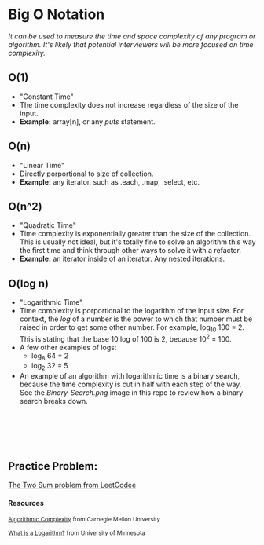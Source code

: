 # Big O Notation
*It can be used to measure the time and space complexity of any program or algorithm. It's likely that potential interviewers will be more focused on time complexity.*

## O(1)
-   "Constant Time"
-   The time complexity does not increase regardless of the size of the input.
-   **Example:** array[n], or any *puts* statement.

## O(n)
-   "Linear Time"
-   Directly porportional to size of collection.
-   **Example:** any iterator, such as .each, .map, .select, etc.

## O(n^2)
-   "Quadratic Time"
-   Time complexity is exponentially greater than the size of the collection. This is usually not ideal, but it's totally fine to solve an algorithm this way the first time and think through other ways to solve it with a refactor.
-   **Example:** an iterator inside of an iterator. Any nested iterations. 

## O(log n)
-   "Logarithmic Time"
-   Time complexity is porportional to the logarithm of the input size. For context, the *log* of a number is the power to which that number must be raised in order to get some other number. For example, log<sub>10</sub> 100 = 2. This is stating that the base 10 log of 100 is 2, because 10<sup>2</sup> = 100. 
-   A few other examples of logs:
    -   log<sub>8</sub> 64 = 2
    -   log<sub>2</sub> 32 = 5
-   An example of an algorithm with logarithmic time is a binary search, because the time complexity is cut in half with each step of the way. See the *Binary-Search.png* image in this repo to review how a binary search breaks down.
<br/>
<br/>
<br/>
<br/>

## Practice Problem:
[The Two Sum problem from LeetCodee](https://leetcode.com/problems/two-sum/)

#### Resources
<small>[Algorithmic Complexity](https://www.cs.cmu.edu/~adamchik/15-121/lectures/Algorithmic%20Complexity/complexity.html) from Carnegie Mellon University</small>

<small>[What is a Logarithm?](http://www.mclph.umn.edu/mathrefresh/logs.html) from University of Minnesota</small>
